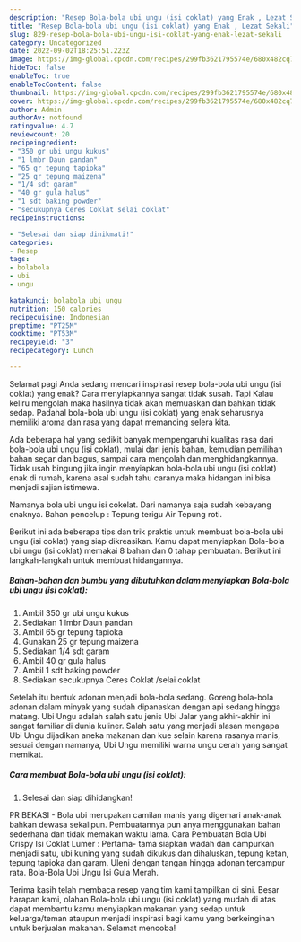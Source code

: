 ```yaml
---
description: "Resep Bola-bola ubi ungu (isi coklat) yang Enak , Lezat Sekali"
title: "Resep Bola-bola ubi ungu (isi coklat) yang Enak , Lezat Sekali"
slug: 829-resep-bola-bola-ubi-ungu-isi-coklat-yang-enak-lezat-sekali
category: Uncategorized
date: 2022-09-02T18:25:51.223Z
image: https://img-global.cpcdn.com/recipes/299fb3621795574e/680x482cq70/bola-bola-ubi-ungu-isi-coklat-foto-resep-utama.jpg
hideToc: false
enableToc: true
enableTocContent: false
thumbnail: https://img-global.cpcdn.com/recipes/299fb3621795574e/680x482cq70/bola-bola-ubi-ungu-isi-coklat-foto-resep-utama.jpg
cover: https://img-global.cpcdn.com/recipes/299fb3621795574e/680x482cq70/bola-bola-ubi-ungu-isi-coklat-foto-resep-utama.jpg
author: Admin
authorAv: notfound
ratingvalue: 4.7
reviewcount: 20
recipeingredient:
- "350 gr ubi ungu kukus"
- "1 lmbr Daun pandan"
- "65 gr tepung tapioka"
- "25 gr tepung maizena"
- "1/4 sdt garam"
- "40 gr gula halus"
- "1 sdt baking powder"
- "secukupnya Ceres Coklat selai coklat"
recipeinstructions:

- "Selesai dan siap dinikmati!"
categories:
- Resep
tags:
- bolabola
- ubi
- ungu

katakunci: bolabola ubi ungu 
nutrition: 150 calories
recipecuisine: Indonesian
preptime: "PT25M"
cooktime: "PT53M"
recipeyield: "3"
recipecategory: Lunch

---
```



Selamat pagi Anda sedang mencari inspirasi resep bola-bola ubi ungu (isi coklat) yang enak? Cara menyiapkannya sangat tidak susah. Tapi Kalau keliru mengolah maka hasilnya tidak akan memuaskan dan bahkan tidak sedap. Padahal bola-bola ubi ungu (isi coklat) yang enak seharusnya memiliki aroma dan rasa yang dapat memancing selera kita.


Ada beberapa hal yang sedikit banyak mempengaruhi kualitas rasa dari bola-bola ubi ungu (isi coklat), mulai dari jenis bahan, kemudian pemilihan bahan segar dan bagus, sampai cara mengolah dan menghidangkannya. Tidak usah bingung jika ingin menyiapkan bola-bola ubi ungu (isi coklat) enak di rumah, karena asal sudah tahu caranya maka hidangan ini bisa menjadi sajian istimewa.

Namanya bola ubi ungu isi cokelat. Dari namanya saja sudah kebayang enaknya. Bahan pencelup : Tepung terigu Air Tepung roti.


Berikut ini ada beberapa tips dan trik praktis untuk membuat bola-bola ubi ungu (isi coklat) yang siap dikreasikan. Kamu dapat menyiapkan Bola-bola ubi ungu (isi coklat) memakai 8 bahan dan 0 tahap pembuatan. Berikut ini langkah-langkah untuk membuat hidangannya.

<!--inarticleads1-->

##### Bahan-bahan dan bumbu yang dibutuhkan dalam menyiapkan Bola-bola ubi ungu (isi coklat):

1. Ambil 350 gr ubi ungu kukus
1. Sediakan 1 lmbr Daun pandan
1. Ambil 65 gr tepung tapioka
1. Gunakan 25 gr tepung maizena
1. Sediakan 1/4 sdt garam
1. Ambil 40 gr gula halus
1. Ambil 1 sdt baking powder
1. Sediakan secukupnya Ceres Coklat /selai coklat


Setelah itu bentuk adonan menjadi bola-bola sedang. Goreng bola-bola adonan dalam minyak yang sudah dipanaskan dengan api sedang hingga matang. Ubi Ungu adalah salah satu jenis Ubi Jalar yang akhir-akhir ini sangat familiar di dunia kuliner. Salah satu yang menjadi alasan mengapa Ubi Ungu dijadikan aneka makanan dan kue selain karena rasanya manis, sesuai dengan namanya, Ubi Ungu memiliki warna ungu cerah yang sangat memikat. 

<!--inarticleads2-->

##### Cara membuat Bola-bola ubi ungu (isi coklat):


1. Selesai dan siap dihidangkan!

PR BEKASI - Bola ubi merupakan camilan manis yang digemari anak-anak bahkan dewasa sekalipun. Pembuatannya pun anya menggunakan bahan sederhana dan tidak memakan waktu lama. Cara Pembuatan Bola Ubi Crispy Isi Coklat Lumer : Pertama- tama siapkan wadah dan campurkan menjadi satu, ubi kuning yang sudah dikukus dan dihaluskan, tepung ketan, tepung tapioka dan garam. Uleni dengan tangan hingga adonan tercampur rata. Bola-Bola Ubi Ungu Isi Gula Merah. 

Terima kasih telah membaca resep yang tim kami tampilkan di sini. Besar harapan kami, olahan Bola-bola ubi ungu (isi coklat) yang mudah di atas dapat membantu kamu menyiapkan makanan yang sedap untuk keluarga/teman ataupun menjadi inspirasi bagi kamu yang berkeinginan untuk berjualan makanan. Selamat mencoba!

